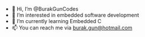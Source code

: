- 👋 Hi, I’m @BurakGunCodes
- 👀 I’m interested in embedded software development
- 🌱 I’m currently learning Embedded C 
- 📫 You can reach me via burak.gun@hotmail.com

<!---
BurakGunCodes/BurakGunCodes is a ✨ special ✨ repository because its `README.md` (this file) appears on your GitHub profile.
You can click the Preview link to take a look at your changes.
--->
